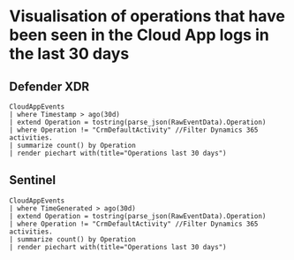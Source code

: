 # Visualisation of operations that have been seen in the Cloud App logs in the last 30 days

## Defender XDR

```
CloudAppEvents
| where Timestamp > ago(30d)
| extend Operation = tostring(parse_json(RawEventData).Operation)
| where Operation != "CrmDefaultActivity" //Filter Dynamics 365 activities.
| summarize count() by Operation
| render piechart with(title="Operations last 30 days")
```
## Sentinel
```
CloudAppEvents
| where TimeGenerated > ago(30d)
| extend Operation = tostring(parse_json(RawEventData).Operation)
| where Operation != "CrmDefaultActivity" //Filter Dynamics 365 activities.
| summarize count() by Operation
| render piechart with(title="Operations last 30 days")
```

